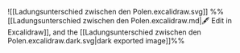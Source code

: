 ![[Ladungsunterschied zwischen den Polen.excalidraw.svg]]
%%[[Ladungsunterschied zwischen den Polen.excalidraw.md|🖋 Edit in Excalidraw]], and the [[Ladungsunterschied zwischen den Polen.excalidraw.dark.svg|dark exported image]]%%